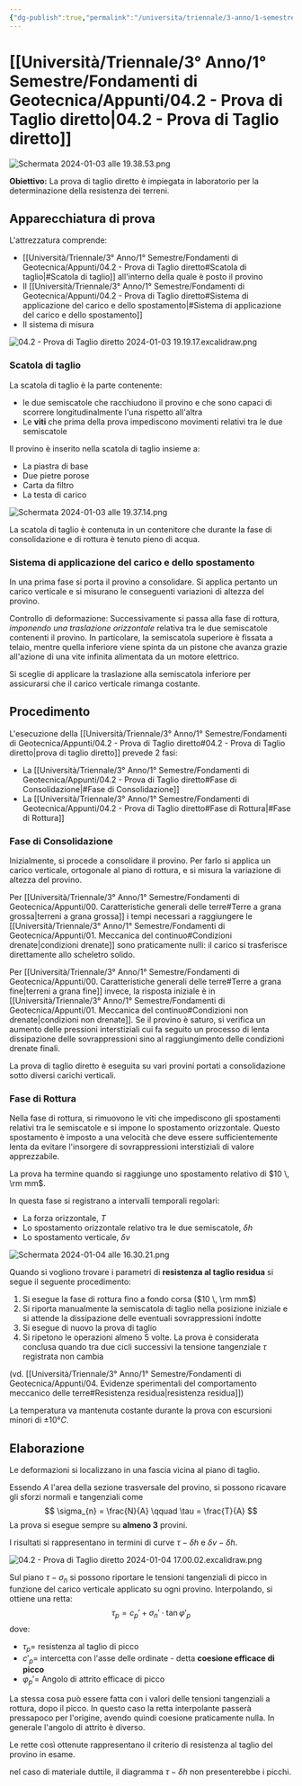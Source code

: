 ```yaml
---
{"dg-publish":true,"permalink":"/universita/triennale/3-anno/1-semestre/fondamenti-di-geotecnica/appunti/04-2-prova-di-taglio-diretto/"}
---
```




# [[Università/Triennale/3° Anno/1° Semestre/Fondamenti di Geotecnica/Appunti/04.2 - Prova di Taglio diretto\|04.2 - Prova di Taglio diretto]]

![Schermata 2024-01-03 alle 19.38.53.png](/img/user/Universit%C3%A0/Triennale/3%C2%B0%20Anno/1%C2%B0%20Semestre/Fondamenti%20di%20Geotecnica/Appunti/allegati/Schermata%202024-01-03%20alle%2019.38.53.png)

**Obiettivo:**
La prova di taglio diretto è impiegata in laboratorio per la determinazione della resistenza dei terreni.


## Apparecchiatura di prova

L'attrezzatura comprende:
- [[Università/Triennale/3° Anno/1° Semestre/Fondamenti di Geotecnica/Appunti/04.2 - Prova di Taglio diretto#Scatola di taglio\|#Scatola di taglio]] all'interno della quale è posto il provino
- Il [[Università/Triennale/3° Anno/1° Semestre/Fondamenti di Geotecnica/Appunti/04.2 - Prova di Taglio diretto#Sistema di applicazione del carico e dello spostamento\|#Sistema di applicazione del carico e dello spostamento]]
- Il sistema di misura

![04.2 - Prova di Taglio diretto 2024-01-03 19.19.17.excalidraw.png](/img/user/Excalidraw/04.2%20-%20Prova%20di%20Taglio%20diretto%202024-01-03%2019.19.17.excalidraw.png)



### Scatola di taglio

La scatola di taglio è la parte contenente:
- le due semiscatole che racchiudono il provino e che sono capaci di scorrere longitudinalmente l'una rispetto all'altra
- Le **viti** che prima della prova impediscono movimenti relativi tra le due semiscatole

Il provino è inserito nella scatola di taglio insieme a:
- La piastra di base
- Due pietre porose
- Carta da filtro
- La testa di carico

![Schermata 2024-01-03 alle 19.37.14.png](/img/user/Universit%C3%A0/Triennale/3%C2%B0%20Anno/1%C2%B0%20Semestre/Fondamenti%20di%20Geotecnica/Appunti/allegati/Schermata%202024-01-03%20alle%2019.37.14.png)

La scatola di taglio è contenuta in un contenitore che durante la fase di consolidazione e di rottura è tenuto pieno di acqua.

### Sistema di applicazione del carico e dello spostamento

In una prima fase si porta il provino a consolidare. Si applica pertanto un carico verticale e si misurano le conseguenti variazioni di altezza del provino.

Controllo di deformazione:
Successivamente si passa alla fase di rottura, *imponendo una traslazione orizzontale* relativa tra le due semiscatole contenenti il provino.
In particolare, la semiscatola superiore è fissata a telaio, mentre quella inferiore viene spinta da un pistone che avanza grazie all'azione di una vite infinita alimentata da un motore elettrico.

Si sceglie di applicare la traslazione alla semiscatola inferiore per assicurarsi che il carico verticale rimanga costante.

## Procedimento

L'esecuzione della [[Università/Triennale/3° Anno/1° Semestre/Fondamenti di Geotecnica/Appunti/04.2 - Prova di Taglio diretto#04.2 - Prova di Taglio diretto\|prova di taglio diretto]] prevede 2 fasi:
- La [[Università/Triennale/3° Anno/1° Semestre/Fondamenti di Geotecnica/Appunti/04.2 - Prova di Taglio diretto#Fase di Consolidazione\|#Fase di Consolidazione]]
- La [[Università/Triennale/3° Anno/1° Semestre/Fondamenti di Geotecnica/Appunti/04.2 - Prova di Taglio diretto#Fase di Rottura\|#Fase di Rottura]]

### Fase di Consolidazione

Inizialmente, si procede a consolidare il provino. Per farlo si applica un carico verticale, ortogonale al piano di rottura, e si misura la variazione di altezza del provino.

Per [[Università/Triennale/3° Anno/1° Semestre/Fondamenti di Geotecnica/Appunti/00. Caratteristiche generali delle terre#Terre a grana grossa\|terreni a grana grossa]] i tempi necessari a raggiungere le [[Università/Triennale/3° Anno/1° Semestre/Fondamenti di Geotecnica/Appunti/01. Meccanica del continuo#Condizioni drenate\|condizioni drenate]] sono praticamente nulli: il carico si trasferisce direttamente allo scheletro solido.

Per [[Università/Triennale/3° Anno/1° Semestre/Fondamenti di Geotecnica/Appunti/00. Caratteristiche generali delle terre#Terre a grana fine\|terreni a grana fine]] invece, la risposta iniziale è in [[Università/Triennale/3° Anno/1° Semestre/Fondamenti di Geotecnica/Appunti/01. Meccanica del continuo#Condizioni non drenate\|condizioni non drenate]]. Se il provino è saturo, si verifica un aumento delle pressioni interstiziali cui fa seguito un processo di lenta dissipazione delle sovrappressioni sino al raggiungimento delle condizioni drenate finali.

La prova di taglio diretto è eseguita su vari provini portati a consolidazione sotto diversi carichi verticali.

### Fase di Rottura

Nella fase di rottura, si rimuovono le viti che impediscono gli spostamenti relativi tra le semiscatole e si impone lo spostamento orizzontale. 
Questo spostamento è imposto a una velocità che deve essere sufficientemente lenta da evitare l'insorgere di sovrappressioni interstiziali di valore apprezzabile.

La prova ha termine quando si raggiunge uno spostamento relativo di $10 \, \rm mm$.

In questa fase si registrano a intervalli temporali regolari:
- La forza orizzontale, $T$
- Lo spostamento orizzontale relativo tra le due semiscatole, $\delta h$
- Lo spostamento verticale, $\delta v$

![Schermata 2024-01-04 alle 16.30.21.png](/img/user/Universit%C3%A0/Triennale/3%C2%B0%20Anno/1%C2%B0%20Semestre/Fondamenti%20di%20Geotecnica/Appunti/allegati/Schermata%202024-01-04%20alle%2016.30.21.png)

Quando si vogliono trovare i parametri di **resistenza al taglio residua** si segue il seguente procedimento:
1. Si esegue la fase di rottura fino a fondo corsa ($10 \, \rm mm$)
2. Si riporta manualmente la semiscatola di taglio nella posizione iniziale e si attende la dissipazione delle eventuali sovrappressioni indotte
3. Si esegue di nuovo la prova di taglio
4. Si ripetono le operazioni almeno 5 volte. La prova è considerata conclusa quando tra due cicli successivi la tensione tangenziale $\tau$ registrata non cambia

(vd. [[Università/Triennale/3° Anno/1° Semestre/Fondamenti di Geotecnica/Appunti/04. Evidenze sperimentali del comportamento meccanico delle terre#Resistenza residua\|resistenza residua]])

La temperatura va mantenuta costante durante la prova con escursioni minori di $\pm 10°C$.

## Elaborazione

Le deformazioni si localizzano in una fascia vicina al piano di taglio.

Essendo $A$ l'area della sezione trasversale del provino, si possono ricavare gli sforzi normali e tangenziali come
$$
\sigma_{n} = \frac{N}{A} \qquad \tau = \frac{T}{A}
$$
La prova si esegue sempre su **almeno 3** provini.

I risultati si rappresentano in termini di curve $\tau-\delta h$ e $\delta v -\delta h$.

![04.2 - Prova di Taglio diretto 2024-01-04 17.00.02.excalidraw.png](/img/user/Excalidraw/04.2%20-%20Prova%20di%20Taglio%20diretto%202024-01-04%2017.00.02.excalidraw.png)


Sul piano $\tau-\sigma_{n}$ si possono riportare le tensioni tangenziali di picco in funzione del carico verticale applicato su ogni provino. Interpolando, si ottiene una retta:
$$
\tau_{p} = c_{p}' + \sigma_{n}' \cdot \tan \varphi'_{p}
$$
dove:
- $\tau_{p}=$ resistenza al taglio di picco
- $c'_{p}=$ intercetta con l'asse delle ordinate - detta **coesione efficace di picco**
- $\varphi_{p}'=$ Angolo di attrito efficace di picco

La stessa cosa può essere fatta con i valori delle tensioni tangenziali a rottura, dopo il picco. In questo caso la retta interpolante passerà pressapoco per l'origine, avendo quindi coesione praticamente nulla. In generale l'angolo di attrito è diverso.

Le rette così ottenute rappresentano il criterio di resistenza al taglio del provino in esame.

nel caso di materiale duttile, il diagramma $\tau-\delta h$ non presenterebbe i picchi. 













